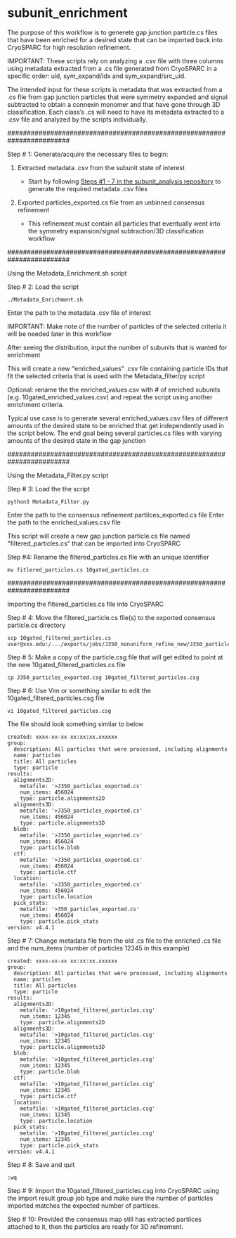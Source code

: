 # subunit_enrichment

The purpose of this workflow is to generete gap junction particle.cs files that have been enriched for a desired state that can be imported back into CryoSPARC for high resolution refinement.


IMPORTANT:
These scripts rely on analyzing a .csv file with three columns using metadata extracted from a .cs file generated from CryoSPARC in a specific order: uid, sym_expand/idx and sym_expand/src_uid.

The intended input for these scripts is metadata that was extracted from a .cs file from gap junction particles that were symmetry expanded and signal subtracted to obtain a connexin monomer and that have gone through 3D classification. Each class’s .cs will need to have its metadata extracted to a .csv file and analyzed by the scripts individually.

########################################################################



Step # 1: Generate/acquire the necessary files to begin:

1) Extracted metadata .csv from the subunit state of interest
   - Start by following [Steps #1 - 7 in the subunit_analysis repository](https://github.com/reichow-lab/subunit_analysis/blob/main/README.md) to generate the required metadata .csv files

2) Exported particles_exported.cs file from an unbinned consensus refinement
   - This refinement must contain all particles that eventually went into the symmetry expansion/signal subtraction/3D classification workflow



########################################################################



Using the Metadata_Enrichment.sh script

Step # 2: Load the script
```
./Metadata_Enrichment.sh
```
Enter the path to the metadata .csv file of interest

IMPORTANT: Make note of the number of particles of the selected criteria it will be needed later in this workflow

After seeing the distribution, input the number of subunits that is wanted for enrichment

This will create a new "enriched_values" .csv file containing particle IDs that fit the selected criteria that is used with the Metadata_filter/py script

Optional: rename the the enriched_values.csv with # of enriched subunits (e.g. 10gated_enriched_values.csv) and repeat the script using another enrichment criteria.

Typical use case is to generate several enriched_values.csv files of different amounts of the desired state to be enriched that get independently used in the script below. 
The end goal being several particles.cs files with varying amounts of the desired state in the gap junction



########################################################################



Using the Metadata_Filter.py script

Step # 3: Load the the script

```
python3 Metadata_Filter.py
```
Enter the path to the consensus refinement partilces_exported.cs file
Enter the path to the enriched_values.csv file

This script will create a new gap junction particle.cs file named "filtered_particles.cs" that can be imported into CryoSPARC

Step #4: Rename the filtered_particles.cs file with an unique identifier
```
mv fitlered_particles.cs 10gated_particles.cs
```


########################################################################


Importing the filtered_particles.cs file into CryoSPARC

Step # 4: Move the filtered_particle.cs file(s) to the exported consensus particle.cs directory
```
scp 10gated_filtered_particles.cs user@xxx.edu:/.../exports/jobs/J350_nonuniform_refine_new/J350_particles/)
```
Step # 5: Make a copy of the particle.csg file that will get edited to point at the new 10gated_filtered_particles.cs file
```
cp J350_particles_exported.csg 10gated_filtered_particles.csg
```

Step # 6: Use Vim or something similar to edit the 10gated_filtered_particles.csg file
```
vi 10gated_filtered_particles.csg
```
The file should look something similar to below
```
created: xxxx-xx-xx xx:xx:xx.xxxxxx
group:
  description: All particles that were processed, including alignments
  name: particles
  title: All particles
  type: particle
results:
  alignments2D:
    metafile: '>J350_particles_exported.cs'
    num_items: 456024
    type: particle.alignments2D
  alignments3D:
    metafile: '>J350_particles_exported.cs'
    num_items: 456024
    type: particle.alignments3D
  blob:
    metafile: '>J350_particles_exported.cs'
    num_items: 456024
    type: particle.blob
  ctf:
    metafile: '>J350_particles_exported.cs'
    num_items: 456024
    type: particle.ctf
  location:
    metafile: '>J350_particles_exported.cs'
    num_items: 456024
    type: particle.location
  pick_stats:
    metafile: '>350_particles_exported.cs'
    num_items: 456024
    type: particle.pick_stats
version: v4.4.1
```


Step # 7: Change metadata file from the old .cs file to the enriched .cs file and the num_items (number of particles 12345 in this example)
```
created: xxxx-xx-xx xx:xx:xx.xxxxxx
group:
  description: All particles that were processed, including alignments
  name: particles
  title: All particles
  type: particle
results:
  alignments2D:
    metafile: '>10gated_filtered_particles.csg'
    num_items: 12345
    type: particle.alignments2D
  alignments3D:
    metafile: '>10gated_filtered_particles.csg'
    num_items: 12345
    type: particle.alignments3D
  blob:
    metafile: '>10gated_filtered_particles.csg'
    num_items: 12345
    type: particle.blob
  ctf:
    metafile: '>10gated_filtered_particles.csg'
    num_items: 12345
    type: particle.ctf
  location:
    metafile: '>10gated_filtered_particles.csg'
    num_items: 12345
    type: particle.location
  pick_stats:
    metafile: '>10gated_filtered_particles.csg'
    num_items: 12345
    type: particle.pick_stats
version: v4.4.1
```

Step # 8: Save and quit
```
:wq
```



Step # 9: Import the 10gated_filtered_particles.csg into CryoSPARC using the import result group job type and make sure the number of particles imported matches the expected number of partilces.

Step # 10: Provided the consensus map still has extracted partilces attached to it, then the particles are ready for 3D refinement. 
